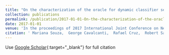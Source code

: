 ```yaml
---
title: "On the characterization of the oracle for dynamic classifier selection"
collection: publications
permalink: /publication/2017-01-01-On-the-characterization-of-the-oracle-for-dynamic-classifier-selection
date: 2017-01-01
venue: 'In the proceedings of 2017 International Joint Conference on Neural Networks (IJCNN)'
citation: ' Mariana Souza,  George Cavalcanti,  Rafael Cruz,  Robert Sabourin, &quot;On the characterization of the oracle for dynamic classifier selection.&quot; In the proceedings of 2017 International Joint Conference on Neural Networks (IJCNN), 2017.'
---
```

Use [Google Scholar](https://scholar.google.com/scholar?q=On+the+characterization+of+the+oracle+for+dynamic+classifier+selection){:target="_blank"} for full citation